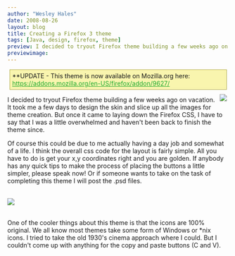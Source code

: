```yaml
---
author: "Wesley Hales"
date: 2008-08-26
layout: blog
title: Creating a Firefox 3 theme
tags: [Java, design, firefox, theme]
preview: I decided to tryout Firefox theme building a few weeks ago on vacation. It took me a few days to design ...
previewimage:
---
```


<div style="padding:5px; margin:5px; background-color:#f9f5ae; border:1px solid #b2ac4f;">**UPDATE - This theme is now available on Mozilla.org here: <a href="https://addons.mozilla.org/en-US/firefox/addon/9627/" style="color:#20aa30">https://addons.mozilla.org/en-US/firefox/addon/9627/</a></div> 
<a href="/images/jroller/ff3-theme-large.gif"><img src="/images/jroller/ff3-themeclose.gif" style="margin:5px;" align="right"/></a> 
<p>I decided to tryout Firefox theme building a few weeks ago on vacation. It took me a few days to design the skin and slice up all the images for theme creation. But once it came to laying down the Firefox CSS, I have to say that I was a little overwhelmed and haven't been back to finish the theme since.</p> 
<p>Of course this could be due to me actually having a day job and somewhat of a life. I think the overall css code for the layout is fairly simple. All you have to do is get your x,y coordinates right and you are golden. If anybody has any quick tips to make the process of placing the buttons a little simpler, please speak now! Or if someone wants to take on the task of completing this theme I will post the .psd files.</p> 
<br/> 
<a href="/images/jroller/ff3-theme-large.gif"><img src="/images/jroller/ff3-theme-small.gif" style="" border="0"/></a> 
<br/> 
<br/> 
<p>One of the cooler things about this theme is that the icons are 100% original. We all know most themes take some form of Windows or *nix icons. I tried to take the old 1930's cinema approach where I could. But I couldn't come up with anything for the copy and paste buttons (C and V).</p> 
<br/> 
<br/> 
<br/>
